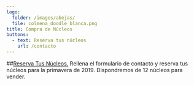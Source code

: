 ```yaml
---
logo:
  folder: /images/abejas/
  file: colmena_doodle_blanca.png
title: Compra de Núcleos
buttons: 
  - text: Reserva tus núcleos
    url: /contacto    
---
```

##[Reserva Tus Núcleos.](/contacto)
Rellena el formulario de contacto y reserva tus núcleos para la <span>primavera
de 2019</span>. Dispondremos de 12 núcleos para vender. 

